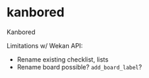 # kanbored
Kanbored

Limitations w/ Wekan API:
- Rename existing checklist, lists 
- Rename board possible? `add_board_label`?